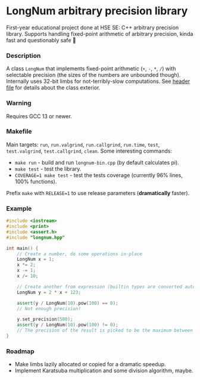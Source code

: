 # LongNum arbitrary precision library

First-year educational project done at HSE SE: C++ arbitrary precision library. Supports handling fixed-point arithmetic of arbitrary precision, kinda fast and questionably safe 🤔

### Description
A class `LongNum` that implements fixed-point arithmetic (`+`, `-`, `*`, `/`) with selectable precision (the sizes of the numbers are unbounded though). Internally uses 32-bit limbs for not-terribly-slow computations. See [header file](./src/longnum.hpp) for details about the class exterior.

### Warning
Requires GCC 13 or newer.

### Makefile
Main targets: `run`, `run.valgrind`, `run.callgrind`, `run.time`, `test`, `test.valgrind`, `test.callgrind`, `clean`. Some interesting commands:
- `make run` - build and run `longnum-bin.cpp` (by default calculates pi).
- `make test` - test the library.
- `COVERAGE=1 make test` - test the tests coverage (currently 96% lines, 100% functions).

Prefix `make` with `RELEASE=1` to use release parameters (**dramatically** faster).

### Example
```C++
#include <iostream>
#include <print>
#include <assert.h>
#include "longnum.hpp"

int main() {
    // Create a number, do some operations in-place
    LongNum x = 1;
    x *= 2;
    x -= 1;
    x /= 10;

    // Create another from expression (builtin types are converted automatically)
    LongNum y = 2 * x + 123;

    assert(y / LongNum(10).pow(100) == 0);
    // Not enough precision!

    y.set_precision(500);
    assert(y / LongNum(10).pow(100) != 0);
    // The precision of the result is picked to be the maximum between operands
}
```

### Roadmap
- Make limbs lazily allocated or copied for a dramatic speedup.
- Implement Karatsuba multiplication and some division algorithm, maybe.
